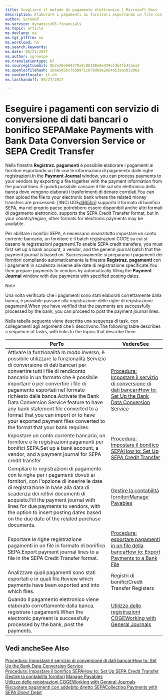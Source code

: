 ```yaml
---
title: Scegliere il metodo di pagamento elettronico | Microsoft Docs
description: Elaborare i pagamenti ai fornitori esportando un file con le informazioni di pagamento dalle righe registrazioni.
author: SorenGP
ms.service: dynamics365-financials
ms.topic: article
ms.devlang: na
ms.tgt_pltfrm: na
ms.workload: na
ms.search.keywords: 
ms.date: 08/21/2017
ms.author: sgroespe
ms.translationtype: HT
ms.sourcegitcommit: 8b2e20e694279a8c06188e0e429ef3b4fb43aea2
ms.openlocfilehash: 20ae505bc76b8971c678de9e2664653aa5032d6e
ms.contentlocale: it-ch
ms.lasthandoff: 09/27/2017

---
```

# <a name="make-payments-with-bank-data-conversion-service-or-sepa-credit-transfer"></a><span data-ttu-id="97c00-103">Eseguire i pagamenti con servizio di conversione di dati bancari o bonifico SEPA</span><span class="sxs-lookup"><span data-stu-id="97c00-103">Make Payments with Bank Data Conversion Service or SEPA Credit Transfer</span></span>
<span data-ttu-id="97c00-104">Nella finestra **Registraz. pagamenti** è possibile elaborare i pagamenti ai fornitori esportando un file con le informazioni di pagamento dalle righe registrazioni.</span><span class="sxs-lookup"><span data-stu-id="97c00-104">In the **Payment Journal** window, you can process payments to your vendors by exporting a file together with the payment information from the journal lines.</span></span> <span data-ttu-id="97c00-105">È quindi possibile caricare il file sul sito elettronico della banca dove vengono elaborati i trasferimenti di denaro correlati.</span><span class="sxs-lookup"><span data-stu-id="97c00-105">You can then upload the file to your electronic bank where the related money transfers are processed.</span></span> [!INCLUDE[d365fin](includes/d365fin_md.md)]<span data-ttu-id="97c00-106"> supporta il formato di bonifico SEPA, ma nel proprio paese potrebbero essere disponibili anche altri formati di pagamento elettronico.</span><span class="sxs-lookup"><span data-stu-id="97c00-106"> supports the SEPA Credit Transfer format, but in your country/region, other formats for electronic payments may be available.</span></span>   

 <span data-ttu-id="97c00-107">Per abilitare i bonifici SEPA, è necessario innanzitutto impostare un conto corrente bancario, un fornitore e il batch registrazioni COGE su cui si basano le registrazioni pagamenti.</span><span class="sxs-lookup"><span data-stu-id="97c00-107">To enable SEPA credit transfers, you must first set up a bank account, a vendor, and the general journal batch that the payment journal is based on.</span></span> <span data-ttu-id="97c00-108">Successivamente si preparano i pagamenti dei fornitori compilando automaticamente la finestra **Registraz. pagamenti** con i pagamenti in scadenza insieme alle date di registrazione specificate.</span><span class="sxs-lookup"><span data-stu-id="97c00-108">You then prepare payments to vendors by automatically filling the **Payment Journal** window with due payments with specified posting dates.</span></span>  

> [!NOTE]  
>  <span data-ttu-id="97c00-109">Una volta verificato che i pagamenti sono stati elaborati correttamente dalla banca, è possibile passare alla registrazione delle righe di registrazione pagamenti.</span><span class="sxs-lookup"><span data-stu-id="97c00-109">When you have verified that the payments are successfully processed by the bank, you can proceed to post the payment journal lines.</span></span>  

 <span data-ttu-id="97c00-110">Nella tabella seguente viene descritta una sequenza di task, con collegamenti agli argomenti che li descrivono.</span><span class="sxs-lookup"><span data-stu-id="97c00-110">The following table describes a sequence of tasks, with links to the topics that describe them.</span></span>   

|<span data-ttu-id="97c00-111">**Per**</span><span class="sxs-lookup"><span data-stu-id="97c00-111">**To**</span></span>|<span data-ttu-id="97c00-112">**Vedere**</span><span class="sxs-lookup"><span data-stu-id="97c00-112">**See**</span></span>|  
|------------|-------------|  
|<span data-ttu-id="97c00-113">Attivare la funzionalità In modo inverso, è possibile utilizzare la funzionalità Servizio di conversione di dati bancari per convertire tutti i file di rendiconto bancario in un formato che è possibile importare o per convertire i file di pagamento esportati nel formato richiesto dalla banca.</span><span class="sxs-lookup"><span data-stu-id="97c00-113">Activate the Bank Data Conversion Service feature to have any bank statement file converted to a format that you can import or to have your exported payment files converted to the format that your bank requires.</span></span>|[<span data-ttu-id="97c00-114">Procedura: Impostare il servizio di conversione di dati bancari</span><span class="sxs-lookup"><span data-stu-id="97c00-114">How to: Set Up the Bank Data Conversion Service</span></span>](bank-how-setup-bank-statement-service.md)|  
|<span data-ttu-id="97c00-115">Impostare un conto corrente bancario, un fornitore e le registrazioni pagamenti per bonifici SEPA.</span><span class="sxs-lookup"><span data-stu-id="97c00-115">Set up a bank account, a vendor, and a payment journal for SEPA credit transfer.</span></span>|[<span data-ttu-id="97c00-116">Procedura: Impostare il bonifico SEPA</span><span class="sxs-lookup"><span data-stu-id="97c00-116">How to: Set Up SEPA Credit Transfer</span></span>](finance-how-to-set-up-sepa-credit-transfer.md)|  
|<span data-ttu-id="97c00-117">Compilare le registrazioni di pagamento con le righe per i pagamenti dovuti ai fornitori, con l'opzione di inserire le date di registrazione in base alla data di scadenza dei reltivi documenti di acquisto.</span><span class="sxs-lookup"><span data-stu-id="97c00-117">Fill the payment journal with lines for due payments to vendors, with the option to insert posting dates based on the due date of the related purchase documents.</span></span>|[<span data-ttu-id="97c00-118">Gestire la contabilità fornitori</span><span class="sxs-lookup"><span data-stu-id="97c00-118">Manage Payables</span></span>](payables-manage-payables.md)|  
|<span data-ttu-id="97c00-119">Esportare le righe registrazione pagamenti in un file in formato di bonifico SEPA.</span><span class="sxs-lookup"><span data-stu-id="97c00-119">Export payment journal lines to a file in the SEPA Credit Transfer format.</span></span>|[<span data-ttu-id="97c00-120">Procedura: esportare pagamenti in un file della banca</span><span class="sxs-lookup"><span data-stu-id="97c00-120">How to: Export Payments to a Bank File</span></span>](payables-how-export-payments-bank-file.md)|  
|<span data-ttu-id="97c00-121">Analizzare quali pagamenti sono stati esportati e in quali file.</span><span class="sxs-lookup"><span data-stu-id="97c00-121">Review which payments have been exported and into which files.</span></span>|<span data-ttu-id="97c00-122">Registri di bonifici</span><span class="sxs-lookup"><span data-stu-id="97c00-122">Credit Transfer Registers</span></span>|  
|<span data-ttu-id="97c00-123">Quando il pagamento elettronico viene elaborato correttamente dalla banca, registrare i pagamenti.</span><span class="sxs-lookup"><span data-stu-id="97c00-123">When the electronic payment is successfully processed by the bank, post the payments.</span></span>|[<span data-ttu-id="97c00-124">Utilizzo delle registrazioni COGE</span><span class="sxs-lookup"><span data-stu-id="97c00-124">Working with General Journals</span></span>](ui-work-general-journals.md)|  

## <a name="see-also"></a><span data-ttu-id="97c00-125">Vedi anche</span><span class="sxs-lookup"><span data-stu-id="97c00-125">See Also</span></span>  
[<span data-ttu-id="97c00-126">Procedura: Impostare il servizio di conversione di dati bancari</span><span class="sxs-lookup"><span data-stu-id="97c00-126">How to: Set Up the Bank Data Conversion Service</span></span>](bank-how-setup-bank-statement-service.md)  
[<span data-ttu-id="97c00-127">Procedura: Impostare il bonifico SEPA</span><span class="sxs-lookup"><span data-stu-id="97c00-127">How to: Set Up SEPA Credit Transfer</span></span>](finance-how-to-set-up-sepa-credit-transfer.md)  
<span data-ttu-id="97c00-128">[Gestire la contabilità fornitori](payables-manage-payables.md) </span><span class="sxs-lookup"><span data-stu-id="97c00-128">[Manage Payables](payables-manage-payables.md) </span></span>  
[<span data-ttu-id="97c00-129">Utilizzo delle registrazioni COGE</span><span class="sxs-lookup"><span data-stu-id="97c00-129">Working with General Journals</span></span>](ui-work-general-journals.md)  
[<span data-ttu-id="97c00-130">Riscuotere pagamenti con addebito diretto SEPA</span><span class="sxs-lookup"><span data-stu-id="97c00-130">Collecting Payments with SEPA Direct Debit</span></span>](finance-collect-payments-with-sepa-direct-debit.md)   

